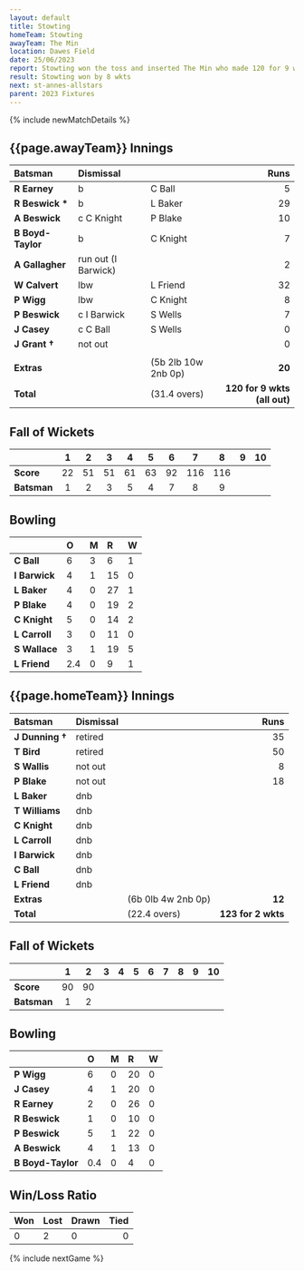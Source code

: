 ```yaml
---
layout: default
title: Stowting
homeTeam: Stowting
awayTeam: The Min
location: Dawes Field
date: 25/06/2023
report: Stowting won the toss and inserted The Min who made 120 for 9 wkts (all out). Stowting replied with 123 for 2 wkts
result: Stowting won by 8 wkts
next: st-annes-allstars
parent: 2023 Fixtures
---
```


{% include newMatchDetails %}

## {{page.awayTeam}} Innings

| Batsman | Dismissal | | Runs |
|:---|:---|---|---:|
| **R Earney** | b | C Ball | 5 |
| **R Beswick &#42;** | b | L Baker | 29 |
| **A Beswick** | c C Knight | P Blake | 10 |
| **B Boyd-Taylor** | b | C Knight | 7 |
| **A Gallagher** | run out (I Barwick) |  | 2 |
| **W Calvert** | lbw | L Friend | 32 |
| **P Wigg** | lbw | C Knight | 8 |
| **P Beswick** | c I Barwick | S Wells | 7 |
| **J Casey** | c C Ball | S Wells | 0 |
| **J Grant &#8224;** | not out |  | 0 |
| | | | |
| **Extras** | | (5b 2lb 10w 2nb 0p) | **20** |
| **Total** | | (31.4 overs) | **120 for 9 wkts (all out)** |

## Fall of Wickets

| | 1 | 2 | 3 | 4 | 5 | 6 | 7 | 8 | 9 | 10 |
|---|:---:|:---:|:---:|:---:|:---:|:---:|:---:|:---:|:---:|:---:|
| **Score** | 22 | 51 | 51 | 61 | 63 | 92 | 116 | 116 |  |  | 
| **Batsman** | 1 | 2 | 3 | 5 | 4 | 7 | 8 | 9 |  |  | 

## Bowling

| | O | M | R | W |
|---|:---|:---|:---|:---|
| **C Ball** | 6 | 3 | 6 | 1 |
| **I Barwick** | 4 | 1 | 15 | 0 |
| **L Baker** | 4 | 0 | 27 | 1 |
| **P Blake** | 4 | 0 | 19 | 2 |
| **C Knight** | 5 | 0 | 14 | 2 |
| **L Carroll** | 3 | 0 | 11 | 0 |
| **S Wallace** | 3 | 1 | 19 | 5 |
| **L Friend** | 2.4 | 0 | 9 | 1 |

## {{page.homeTeam}} Innings

| Batsman | Dismissal | | Runs |
|:---|:---|---|---:|
| **J Dunning &#8224;** | retired |  | 35 |
| **T Bird** | retired |  | 50 |
| **S Wallis** | not out |  | 8 |
| **P Blake** | not out |  | 18 |
| **L Baker** | dnb |  |  |
| **T Williams** | dnb |  |  |
| **C Knight** | dnb |  |  |
| **L Carroll** | dnb |  |  |
| **I Barwick** | dnb |  |  |
| **C Ball** | dnb |  |  |
| **L Friend** | dnb |  |  |
| **Extras** | | (6b 0lb 4w 2nb 0p) | **12** |
| **Total** | | (22.4 overs) | **123 for 2 wkts** |

## Fall of Wickets

| | 1 | 2 | 3 | 4 | 5 | 6 | 7 | 8 | 9 | 10 |
|---|:---:|:---:|:---:|:---:|:---:|:---:|:---:|:---:|:---:|:---:|
| **Score** | 90 | 90 |  |  |  |  |  |  |  |  |
| **Batsman** | 1 | 2 |  |  |  |  |  |  |  |  | 

## Bowling

| | O | M | R | W |
|---|:---|:---|:---|:---|
| **P Wigg** | 6 | 0 | 20 | 0 |
| **J Casey** | 4 | 1 | 20 | 0 |
| **R Earney** | 2 | 0 | 26 | 0 |
| **R Beswick** | 1 | 0 | 10 | 0 |
| **P Beswick** | 5 | 1 | 22 | 0 |
| **A Beswick** | 4 | 1 | 13 | 0 |
| **B Boyd-Taylor** | 0.4 | 0 | 4 | 0 |


## Win/Loss Ratio

| Won | Lost | Drawn | Tied |
|:---|:---|:---|---:|
| 0 | 2 | 0 | 0 |

{% include nextGame %}